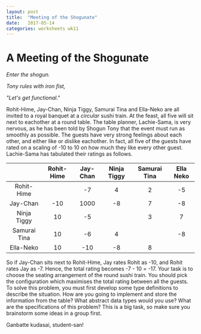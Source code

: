 ```yaml
---
layout: post
title:  "Meeting of the Shogunate"
date:   2017-05-14 
categories: worksheets wk11
---
```



# A Meeting of the Shogunate

_Enter the shogun._

_Tony rules with iron fist,_

_"Let's get functional."_

Rohit-Hime, Jay-Chan, Ninja Tiggy, Samurai Tina and Ella-Neko are all invited to a royal banquet at a _circular_ sushi train.
At the feast, all five will sit next to eachother at a round table. The table planner, Lachie-Sama, is very nervous, as he has been told by Shogun Tony that the event must run as smoothly as possible. The guests have very strong feelings about each other, and  either like or dislike eachother. In fact, all five of the guests have rated on a scaling of -10 to 10 on how much they like every other guest. Lachie-Sama has tabulated their ratings as follows.



|              | Rohit-Hime | Jay-Chan | Ninja Tiggy | Samurai Tina | Ella Neko |
|:------------:|:----------:|:--------:|:-----------:|:------------:|:---------:|
|  Rohit-Hime  |            |    -7    |      4      |       2      |     -5    |
|   Jay-Chan   |     -10    |  1000    |      -8     |       7      |     -8    |
|  Ninja Tiggy |     10     |    -5    |             |       3      |     7     |
| Samurai Tina |     10     |    -6    |      4      |              |     -8    |
|   Ella-Neko  |     10     |    -10   |      -8     |       8      |           |

So if Jay-Chan sits next to Rohit-Hime, Jay rates Rohit as -10, and Rohit rates Jay as -7. Hence, the total rating becomes -7 - 10  = -17. Your task is to choose the seating arrangement of the round sushi train. You should pick the configuration which maximises the total rating between all the guests.
To solve this problem, you must first develop some type definitions to describe the situation. How are you going to implement and store the information from the table? What abstract data types would you use? What are the specifications of this problem? This is a big task, so make sure you brainstorm some ideas in a group first.

Ganbatte kudasai, student-san!
